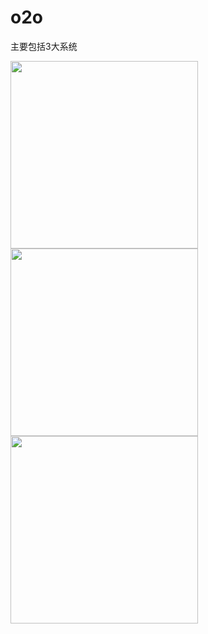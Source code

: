 # o2o
主要包括3大系统</p>
 <img width="300px" src="https://github.com/email95/o2o/blob/master/o2o/blob/admin.jpeg" /><img width="300px"  src="https://github.com/email95/o2o/blob/master/o2o/blob/front.jpeg" /><img width="300px" src="https://github.com/email95/o2o/blob/master/o2o/blob/shop.jpeg"/>
